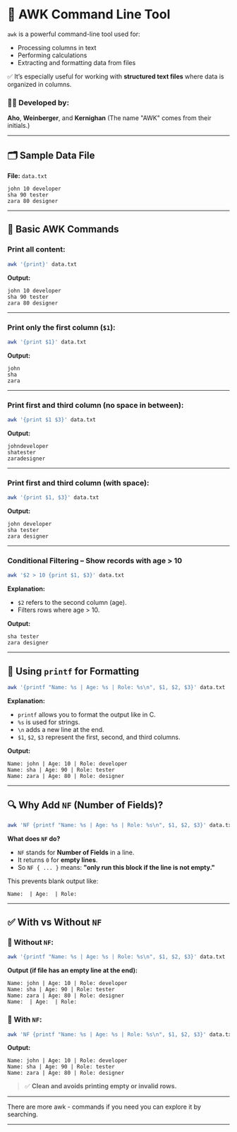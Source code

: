 # 🧮 AWK Command Line Tool 

`awk` is a powerful command-line tool used for:

* Processing columns in text
* Performing calculations
* Extracting and formatting data from files

✅ It’s especially useful for working with **structured text files** where data is organized in columns.

### 👨‍💻 Developed by:

**Aho**, **Weinberger**, and **Kernighan**
(The name "AWK" comes from their initials.)

---

## 🗂️ Sample Data File

**File:** `data.txt`

```text
john 10 developer
sha 90 tester
zara 80 designer
```

---

## 📄 Basic AWK Commands

### Print all content:

```bash
awk '{print}' data.txt
```

**Output:**

```
john 10 developer
sha 90 tester
zara 80 designer
```

---

### Print only the first column (`$1`):

```bash
awk '{print $1}' data.txt
```

**Output:**

```
john
sha
zara
```

---

### Print first and third column (no space in between):

```bash
awk '{print $1 $3}' data.txt
```

**Output:**

```
johndeveloper
shatester
zaradesigner
```

---

### Print first and third column (with space):

```bash
awk '{print $1, $3}' data.txt
```

**Output:**

```
john developer
sha tester
zara designer
```

---

### Conditional Filtering – Show records with age > 10

```bash
awk '$2 > 10 {print $1, $3}' data.txt
```

**Explanation:**

* `$2` refers to the second column (age).
* Filters rows where age > 10.

**Output:**

```
sha tester
zara designer
```

---

## 🧾 Using `printf` for Formatting

```bash
awk '{printf "Name: %s | Age: %s | Role: %s\n", $1, $2, $3}' data.txt
```

**Explanation:**

* `printf` allows you to format the output like in C.
* `%s` is used for strings.
* `\n` adds a new line at the end.
* `$1`, `$2`, `$3` represent the first, second, and third columns.

**Output:**

```
Name: john | Age: 10 | Role: developer
Name: sha | Age: 90 | Role: tester
Name: zara | Age: 80 | Role: designer
```

---

## 🔍 Why Add `NF` (Number of Fields)?

```bash
awk 'NF {printf "Name: %s | Age: %s | Role: %s\n", $1, $2, $3}' data.txt
```

**What does `NF` do?**

* `NF` stands for **Number of Fields** in a line.
* It returns `0` for **empty lines**.
* So `NF { ... }` means: **"only run this block if the line is not empty."**

This prevents blank output like:

```
Name:  | Age:  | Role:
```

---

## ✅ With vs Without `NF`

### 🔹 Without `NF`:

```bash
awk '{printf "Name: %s | Age: %s | Role: %s\n", $1, $2, $3}' data.txt
```

**Output (if file has an empty line at the end):**

```
Name: john | Age: 10 | Role: developer
Name: sha | Age: 90 | Role: tester
Name: zara | Age: 80 | Role: designer
Name:  | Age:  | Role:
```

### 🔹 With `NF`:

```bash
awk 'NF {printf "Name: %s | Age: %s | Role: %s\n", $1, $2, $3}' data.txt
```

**Output:**

```
Name: john | Age: 10 | Role: developer
Name: sha | Age: 90 | Role: tester
Name: zara | Age: 80 | Role: designer
```

> ✅ **Clean and avoids printing empty or invalid rows.**

---

There are more awk - commands if you need you can explore it by searching.

---
